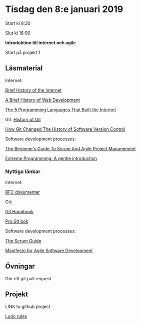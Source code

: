 # Tisdag den 8:e januari 2019

Start kl 8:30

Slut kl 16:00

**Introduktion till internet och agile**

Start på projekt 1

## Läsmaterial
Internet:

[Brief History of the Internet](https://www.internetsociety.org/internet/history-internet/brief-history-internet/)

[A Brief History of Web Development](https://www.techopedia.com/2/31579/networks/a-brief-history-of-web-development)

[The 5 Programming Languages That Built the Internet](https://www.techopedia.com/2/25666/internet/the-6-programming-languages-that-built-the-internet)

Git:
[History of Git](https://hackaday.com/2017/05/11/history-of-git/)

[How Git Changed The History of Software Version Control](https://hackernoon.com/how-git-changed-the-history-of-software-version-control-5f2c0a0850df)

Software development processes:

[The Beginner’s Guide To Scrum And Agile Project Management](https://blog.trello.com/beginners-guide-scrum-and-agile-project-management)

[Extreme Programming: A gentle introduction](http://www.extremeprogramming.org/)

### Nyttiga länkar
Internet:

[RFC dokumenter](https://www.rfc-editor.org/rfc-index.html)

Git:

[Git Handbook](https://guides.github.com/introduction/git-handbook/)

[Pro Git bok](https://git-scm.com/book/en/v2)

Software development processes:

[The Scrum Guide](https://www.scrumguides.org/scrum-guide.html)

[Manifesto for Agile Software Development](https://agilemanifesto.org/)

## Övningar
Gör ett git pull request

## Projekt
LINK to github project

[Ludo rules](https://www.mastersofgames.com/rules/ludo-rules-instructions-guide.htm)